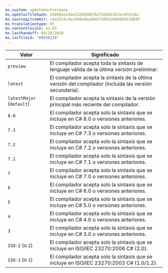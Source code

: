 ```yaml
---
ms.custom: updateeachrelease
ms.openlocfilehash: d30d6ee2dae332895697b2fd1b931b7ec47d14bc
ms.sourcegitcommit: c4a15c6c4ecbb8a46ad4e67d9b3ab9b8b031d849
ms.translationtype: HT
ms.contentlocale: es-ES
ms.lasthandoff: 08/20/2020
ms.locfileid: "88656218"
---
```

| Valor                     | Significado                                                                                                 |
|---------------------------|---------------------------------------------------------------------------------------------------------|
| `preview`                 | El compilador acepta toda la sintaxis de lenguaje válida de la última versión preliminar.                         |
| `latest`                  | El compilador acepta la sintaxis de la última versión del compilador (incluida las versión secundaria). |
| `latestMajor` (`default`) | El compilador acepta la sintaxis de la versión principal más reciente del compilador.                     |
| `8.0`                     | El compilador acepta solo la sintaxis que se incluye en C# 8.0 o versiones anteriores.                                   |
| `7.3`                     | El compilador acepta solo la sintaxis que se incluye en C# 7.3 o versiones anteriores.                                   |
| `7.2`                     | El compilador acepta solo la sintaxis que se incluye en C# 7.2 o versiones anteriores.                                   |
| `7.1`                     | El compilador acepta solo la sintaxis que se incluye en C# 7.1 o versiones anteriores.                                   |
| `7`                       | El compilador acepta solo la sintaxis que se incluye en C# 7.0 o versiones anteriores.                                   |
| `6`                       | El compilador acepta solo la sintaxis que se incluye en C# 6.0 o versiones anteriores.                                   |
| `5`                       | El compilador acepta solo la sintaxis que se incluye en C# 5.0 o versiones anteriores.                                   |
| `4`                       | El compilador acepta solo la sintaxis que se incluye en C# 4.0 o versiones anteriores.                                   |
| `3`                       | El compilador acepta solo la sintaxis que se incluye en C# 3.0 o versiones anteriores.                                   |
| `ISO-2` (o `2`)          | El compilador acepta solo la sintaxis que se incluye en ISO/IEC 23270:2006 C# (2.0).                       |
| `ISO-1` (o `1`)          | El compilador acepta solo la sintaxis que se incluye en ISO/IEC 23270:2003 C# (1.0/1.2).                   |
